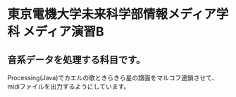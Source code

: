 # 東京電機大学未来科学部情報メディア学科 メディア演習B
## 音系データを処理する科目です。

Processing(Java)でカエルの歌ときらきら星の譜面をマルコフ連鎖させて、midiファイルを出力するようにしています。
